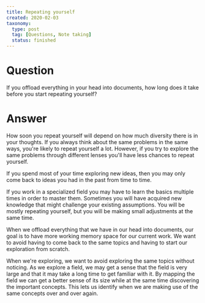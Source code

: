 ```yaml
---
title: Repeating yourself
created: 2020-02-03
taxonomy:
  type: post
  tag: [Questions, Note taking]
  status: finished
---
```


# Question
If you offload everything in your head into documents, how long does it take before you start repeating yourself?

# Answer
How soon you repeat yourself will depend on how much diversity there is in your thoughts. If you always think about the same problems in the same ways, you're likely to repeat yourself a lot. However, if you try to explore the same problems through different lenses you'll have less chances to repeat yourself.

If you spend most of your time exploring new ideas, then you may only come back to ideas you had in the past from time to time.

If you work in a specialized field you may have to learn the basics multiple times in order to master them. Sometimes you will have acquired new knowledge that might challenge your existing assumptions. You will be mostly repeating yourself, but you will be making small adjustments at the same time.

When we offload everything that we have in our head into documents, our goal is to have more working memory space for our current work. We want to avoid having to come back to the same topics and having to start our exploration from scratch.

When we're exploring, we want to avoid exploring the same topics without noticing. As we explore a field, we may get a sense that the field is very large and that it may take a long time to get familiar with it. By mapping the field we can get a better sense of its size while at the same time discovering the important concepts. This lets us identify when we are making use of the same concepts over and over again.
